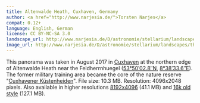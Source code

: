 ```yaml
---
title: Altenwalde Heath, Cuxhaven, Germany
author: <a href="http://www.narjesia.de/">Torsten Narjes</a>
compat: 0.12+
language: English, German
license: CC BY-NC-SA 3.0
landscape_url: http://www.narjesia.de/D/astronomie/stellarium/landscapes/packages/altenwalderheide.zip
image_url: http://www.narjesia.de/D/astronomie/stellarium/landscapes/thumbs/altenwalderheide_thumb.png
---
```

This panorama was taken in August 2017 in <a href="http://www.cuxhaven.de/">Cuxhaven</a> at the northern edge of Altenwalde Heath near the Feldherrnhuegel (<a href="http://tools.wmflabs.org/geohack/geohack.php?params=53.83410_N_8.64267_E">53°50′02.8″N</a>, <a href="http://gpso.de/maps/?z=9;p=53.83410,8.64267;">8°38′33.6″E</a>). The former military training area became the core of the nature reserve "<a href="http://www.cuxhaven-tours.de/cuxhavener-kuestenheide.html">Cuxhavener Küstenheiden</a>". File size: 10.3 MB. Resolution: 4096x2048 pixels. Also available in higher resolutions <a href="http://www.narjesia.de/D/astronomie/stellarium/landscapes/packages/altenwalderheide_08k.zip">8192x4096</a> (41.1 MB) and <a href="http://www.narjesia.de/D/astronomie/stellarium/landscapes/packages/altenwalderheide_16k_old.zip">16k old style</a> (127.1 MB).